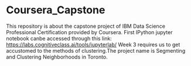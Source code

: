 # Coursera_Capstone
This repository is about the capstone project of IBM Data Science Professional Certification provided by Coursera.
First IPython jupyter notebook canbe accessed through this link: https://labs.cognitiveclass.ai/tools/jupyterlab/
Week 3 requires us to get accustomed to the methods of clustering.The project name is Segmenting and Clustering Neighborhoods in Toronto.

